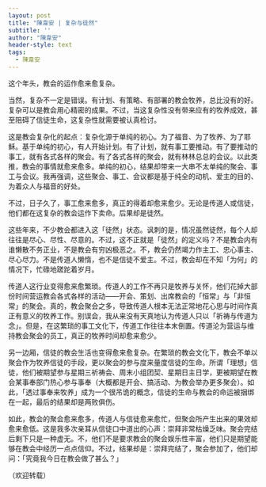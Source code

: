 ```yaml
---
layout: post
title: "陳韋安 | 复杂与徒然"
subtitle: ''
author: "陳韋安"
header-style: text
tags:
  - 陳韋安
---
```


这个年头，教会的运作愈来愈复杂。

当然，复杂不一定是错误。有计划、有策略、有部署的教会牧养，总比没有的好。复杂可以是教会用心精密的成果。不过，当这复杂性没有带来应有的牧养成效，甚至阻碍了信徒生命，这复杂性就需要被认真检讨。

这是教会复杂化的起点：复杂化源于单纯的初心。为了福音、为了牧养、为了耶稣。基于单纯的初心，有人开始计划。有了计划，就有事工要推动。有了要推动的事工，就有各式各样的聚会。有了各式各样的聚会，就有林林总总的会议。以此类推，教会的事情就愈来愈多。单纯的初心，结果却带来一大串不太单纯的聚会、事工与会议。我再强调，这些聚会、事工、会议都是基于纯全的动机、爱主的目的、为着众人与福音的好处。

不过，日子久了，事工愈来愈多，真正的得着却愈来愈少。无论是传道人或信徒，他们都在这复杂的教会运作下卖命。后果却是徒然。

这些年来，不少教会都进入这「徒然」状态。讽刺的是，情况虽然徒然，每个人却往往是尽心、尽性、尽意的。不过，这不正就是「徒然」的定义吗？不是教会内有谁懒散不务正业，不是教会有穷凶极恶之。不，教会仍然竭力作主工、忠心事主、尽心尽力。不是传道人懒惰，也不是信徒不爱主。不过，教会却在不知「为何」的情况下，忙碌地蹉跎着岁月。

传道人这行业变得愈来愈繁琐。传道人的工作不再只是牧养与关怀，他们花掉大部份时间营运教会各式各样的活动——开会、策划、出席教会的「恒常」与「非恒常」的聚会。真的，教会聚会之多，导致传道人根本无法正常地花心思与时间作真正有意义的牧养工作。别误会，我从来没有天真地认为传道人只以「祈祷与传道为念」。但是，在这繁琐的事工文化下，传道工作往往本末倒置。传道沦为营运与维持教会聚会的员工，真正的牧养时间却愈来愈少。

另一边厢，信徒的教会生活也变得愈来愈复杂。在繁琐的教会文化下，教会不单以聚会作为牧养信徒的手段，更以聚会的参与度来量度信徒的生命。所谓「理想」信徒，他们被期望参与星期三祈祷会、周末小组团契、星期日主日学，更被期望在教会某事奉部门热心参与事奉（大概都是开会、搞活动、为教会举办更多聚会）。如此，「透过事奉来牧养」成为一个很吊诡的概念，信徒的生命与教会的命运被捆绑在一起，最后的结果却是两败俱伤。

如此，教会的聚会愈来愈多，传道人与信徒愈来愈忙，但聚会所产生出来的果效却愈来愈低。这是我多次亲耳从信徒口中道出的心声：崇拜非常枯燥乏味。聚会完结后剩下只是一种虚无。不，他们不是要求教会的聚会娱乐性丰富，他们只是期望能够在教会中经历一点点信仰。不过，结果却是：崇拜完结了，聚会参加了，他们却问：「究竟我今日在教会做了甚么？」

（欢迎转载）

